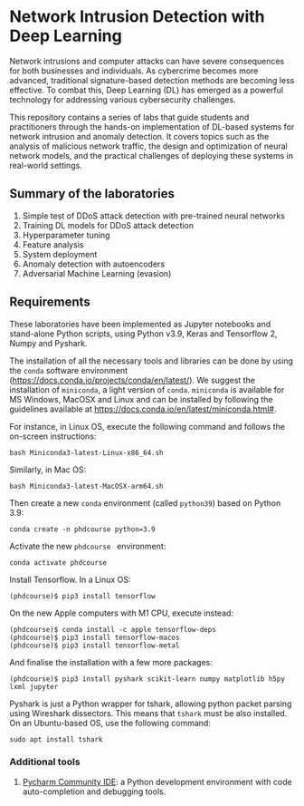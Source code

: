 # Network Intrusion Detection with Deep Learning

Network intrusions and computer attacks can have severe consequences for both businesses and individuals. As cybercrime becomes more advanced, traditional signature-based detection methods are becoming less effective. To combat this, Deep Learning (DL) has emerged as a powerful technology for addressing various cybersecurity challenges. 

This repository contains a series of labs that guide students and practitioners through the hands-on implementation of DL-based systems for network intrusion and anomaly detection. It covers topics such as the analysis of malicious network traffic, the design and optimization of neural network models, and the practical challenges of deploying these systems in real-world settings.

## Summary of the laboratories
1. Simple test of DDoS attack detection with pre-trained neural networks
2. Training DL models for DDoS attack detection 
3. Hyperparameter tuning
4. Feature analysis
5. System deployment
6. Anomaly detection with autoencoders
7. Adversarial Machine Learning (evasion)


## Requirements

These laboratories have been implemented as Jupyter notebooks and stand-alone Python scripts, using Python v3.9, Keras and Tensorflow 2, Numpy and Pyshark. 

The installation of all the necessary tools and libraries can be done by using the ```conda``` software environment (https://docs.conda.io/projects/conda/en/latest/).
We suggest the installation of ```miniconda```, a light version of ```conda```. ```miniconda``` is available for MS Windows, MacOSX and Linux and can be installed by following the guidelines available at https://docs.conda.io/en/latest/miniconda.html#. 

For instance, in Linux OS, execute the following command and follows the on-screen instructions:

```
bash Miniconda3-latest-Linux-x86_64.sh
```

Similarly, in Mac OS:

```
bash Miniconda3-latest-MacOSX-arm64.sh
```

Then create a new ```conda``` environment (called ```python39```) based on Python 3.9:

```
conda create -n phdcourse python=3.9
```

Activate the new ```phdcourse ``` environment:

```
conda activate phdcourse
```

Install Tensorflow. In a Linux OS:

```
(phdcourse)$ pip3 install tensorflow 
```

On the new Apple computers with M1 CPU, execute instead:

```
(phdcourse)$ conda install -c apple tensorflow-deps
(phdcourse)$ pip3 install tensorflow-macos 
(phdcourse)$ pip3 install tensorflow-metal 
```

And finalise the installation with a few more packages:

```
(phdcourse)$ pip3 install pyshark scikit-learn numpy matplotlib h5py lxml jupyter
```


Pyshark is just a Python wrapper for tshark, allowing python packet parsing using Wireshark dissectors. This means that ```tshark``` must be also installed. On an Ubuntu-based OS, use the following command:

```
sudo apt install tshark
```

### Additional tools
1. [Pycharm Community IDE](https://www.jetbrains.com/pycharm/download/): a Python development environment with code auto-completion and debugging tools. 